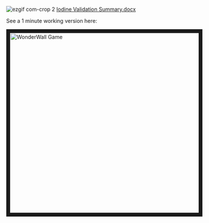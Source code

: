 ![ezgif com-crop 2](https://cloud.githubusercontent.com/assets/20587931/25640569/9abc59a0-2f55-11e7-9022-a43a575467c0.gif)
[Iodine Validation Summary.docx](https://github.com/philmlaker/week-4-game/files/972026/Iodine.Validation.Summary.docx)


See a 1 minute working version here:

<a href="http://www.youtube.com/watch?feature=player_embedded&v=YUXoiNcaWGc
" target="_blank"><img src="http://img.youtube.com/vi/YUXoiNcaWGc/0.jpg" 
alt="WonderWall Game" width="540" height="480" border="10" /></a>
